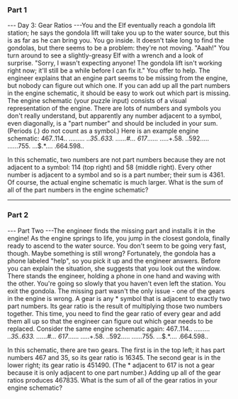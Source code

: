 ### Part 1

--- Day 3: Gear Ratios ---You and the Elf eventually reach a gondola lift station; he says the gondola lift will take you up to the water source, but this is as far as he can bring you. You go inside.
It doesn't take long to find the gondolas, but there seems to be a problem: they're not moving.
"Aaah!"
You turn around to see a slightly-greasy Elf with a wrench and a look of surprise. "Sorry, I wasn't expecting anyone! The gondola lift isn't working right now; it'll still be a while before I can fix it." You offer to help.
The engineer explains that an engine part seems to be missing from the engine, but nobody can figure out which one. If you can add up all the part numbers in the engine schematic, it should be easy to work out which part is missing.
The engine schematic (your puzzle input) consists of a visual representation of the engine. There are lots of numbers and symbols you don't really understand, but apparently any number adjacent to a symbol, even diagonally, is a "part number" and should be included in your sum. (Periods (.) do not count as a symbol.)
Here is an example engine schematic:
467..114..
...*......
..35..633.
......#...
617*......
.....+.58.
..592.....
......755.
...$.*....
.664.598..

In this schematic, two numbers are not part numbers because they are not adjacent to a symbol: 114 (top right) and 58 (middle right). Every other number is adjacent to a symbol and so is a part number; their sum is 4361.
Of course, the actual engine schematic is much larger. What is the sum of all of the part numbers in the engine schematic?


---

### Part 2

--- Part Two ---The engineer finds the missing part and installs it in the engine! As the engine springs to life, you jump in the closest gondola, finally ready to ascend to the water source.
You don't seem to be going very fast, though. Maybe something is still wrong? Fortunately, the gondola has a phone labeled "help", so you pick it up and the engineer answers.
Before you can explain the situation, she suggests that you look out the window. There stands the engineer, holding a phone in one hand and waving with the other. You're going so slowly that you haven't even left the station. You exit the gondola.
The missing part wasn't the only issue - one of the gears in the engine is wrong. A gear is any * symbol that is adjacent to exactly two part numbers. Its gear ratio is the result of multiplying those two numbers together.
This time, you need to find the gear ratio of every gear and add them all up so that the engineer can figure out which gear needs to be replaced.
Consider the same engine schematic again:
467..114..
...*......
..35..633.
......#...
617*......
.....+.58.
..592.....
......755.
...$.*....
.664.598..

In this schematic, there are two gears. The first is in the top left; it has part numbers 467 and 35, so its gear ratio is 16345. The second gear is in the lower right; its gear ratio is 451490. (The * adjacent to 617 is not a gear because it is only adjacent to one part number.) Adding up all of the gear ratios produces 467835.
What is the sum of all of the gear ratios in your engine schematic?
